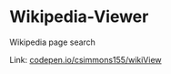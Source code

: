 # Wikipedia-Viewer
Wikipedia page search 

Link: <a target="_blank" href="https://codepen.io/csimmons155/full/GqoReq/">codepen.io/csimmons155/wikiView</a> 
